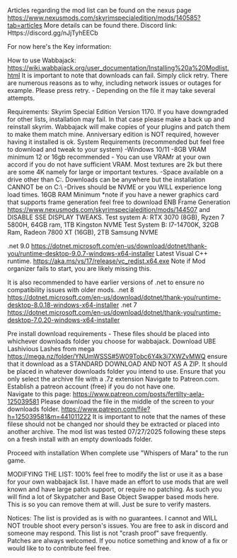Articles regarding the mod list can be found on the nexus page https://www.nexusmods.com/skyrimspecialedition/mods/140585?tab=articles
More details can be found there. 
Discord link: Https://discord.gg/nJjTyhEECb

For now here's the Key information:

How to use Wabbajack: https://wiki.wabbajack.org/user_documentation/Installing%20a%20Modlist.html It is important to note that downloads can fail. Simply click retry. There are numerous reasons as to why, including network issues or outages for example. Please press retry.  - Depending on the file it may take several attempts. 

Requirements: Skyrim Special Edition Version 1170. If you have downgraded for other lists, installation may fail. In that case please make a back up and reinstall skyrim. Wabbajack will make copies of your plugins and patch them to make them match mine. Anniversary edition is NOT required, however having it installed is ok. 
System Requirements (recommended but feel free to download and tweak to your system)
-Windows 10/11 
-8GB VRAM minimum 12 or 16gb recommended - You can use VRAMr at your own accord if you do not have sufficient VRAM. Most textures are 2k but there are some 4K namely for large or important textures. 
-Space available on a drive other than C:\. Downloads can be anywhere but the installation CANNOT be on C:\ 
-Drives should be NVME or you WILL experience long load times. 
16GB RAM Minimum 
*note if you have a newer graphics card that supports frame generation feel free to download ENB Frame Generation https://www.nexusmods.com/skyrimspecialedition/mods/144507 and DISABLE SSE DISPLAY TWEAKS.
Test system A: RTX 3070 (8GB), Ryzen 7 5800H, 64GB ram, 1TB Kingston NVME
Test System B: I7-14700K, 32GB Ram, Radeon 7800 XT (16GB), 2TB Samsung NVME

.net 9.0 https://dotnet.microsoft.com/en-us/download/dotnet/thank-you/runtime-desktop-9.0.7-windows-x64-installer
Latest Visual C++ runtime. https://aka.ms/vs/17/release/vc_redist.x64.exe Note if Mod organizer fails to start, you are likely missing this. 

It is also recommended to have earlier versions of .net to ensure no compatibility issues with older mods.
.net 8 https://dotnet.microsoft.com/en-us/download/dotnet/thank-you/runtime-desktop-8.0.18-windows-x64-installer
.net 7 https://dotnet.microsoft.com/en-us/download/dotnet/thank-you/runtime-desktop-7.0.20-windows-x64-installer

Pre install download requirements - These files should be placed into whichever downloads folder you choose for wabbajack. 
Download UBE ﻿Lashivious Lashes from mega https://mega.nz/folder/YNUmWSSS#5W09Tobc6Y4k3i7XWZvMWQ﻿ ensure that it download as a STANDARD DOWNLOAD AND NOT AS A ZIP. It should be placed in whatever downloads folder you intend to use. Ensure that you only select the archive file with a .7z extension
Navigate to Patreon.com.
Establish a patreon account (free) if you do not have one.  
Navigate to this page:  https://www.patreon.com/posts/fertilty-aela-125039581
Please download the file in the middle of the screen to your downloads folder. https://www.patreon.com/file?h=125039581&m=441011222
It is important to note that the names of these filese should not be changed nor should they be extracted or placed into another archive. 
The mod list was tested 07/27/2025 following these steps on a fresh install with an empty downloads folder. 

Proceed with installation
When complete use "Whispers of Mara" to the run game. 

MODIFYING THE LIST:
100% feel free to modify the list or use it as a base for your own wabbajack list. 
I have made an effort to use mods that are well known and have large patch support, or require no patching. As such you will find a lot of Skypatcher and Base Object Swapper based mods here. This is so you can remove them at will. 
Just be sure to verify masters. 


Notices:
The list is provided as is with no guarantees. I cannot and WILL NOT trouble shoot every person's issues. You are free to ask in discord and someone may respond. 
This list is not "crash proof" save frequently.
Patches are always welcomed. If you notice something and know of a fix or would like to to contribute feel free. 
 
